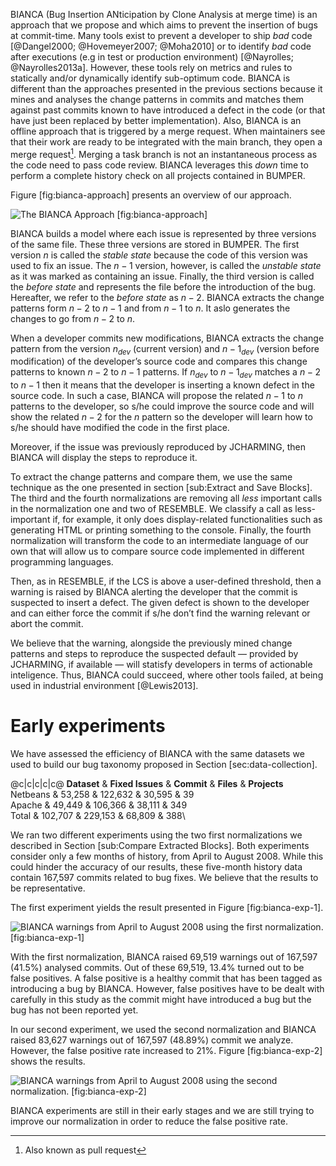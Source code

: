 <span>BIANCA</span> (Bug Insertion ANticipation by Clone Analysis at
merge time) is an approach that we propose and which aims to prevent the
insertion of bugs at commit-time. Many tools exist to prevent a
developer to ship <span>*bad*</span> code
[@Dangel2000; @Hovemeyer2007; @Moha2010] or to identify
<span>*bad*</span> code after executions (e.g in test or production
environment) [@Nayrolles; @Nayrolles2013a]. However, these tools rely on
metrics and rules to statically and/or dynamically identify sub-optimum
code. <span>BIANCA</span> is different than the approaches presented in
the previous sections because it mines and analyses the change patterns
in commits and matches them against past commits known to have
introduced a defect in the code (or that have just been replaced by
better implementation). Also, <span>BIANCA</span> is an offline approach
that is triggered by a merge request. When maintainers see that their
work are ready to be integrated with the main branch, they open a merge
request[^1]. Merging a task branch is not an instantaneous process as
the code need to pass code review. <span>BIANCA</span> leverages this
<span>*down*</span> time to perform a complete history check on all
projects contained in <span>BUMPER</span>.

Figure \[fig:bianca-approach\] presents an overview of our approach.

![The BIANCA Approach
\[fig:bianca-approach\]](media/bianca-approach.png)

<span>BIANCA</span> builds a model where each issue is represented by
three versions of the same file. These three versions are stored in
<span>BUMPER</span>. The first version $n$ is called the <span>*stable
state*</span> because the code of this version was used to fix an issue.
The $n-1$ version, however, is called the <span>*unstable state*</span>
as it was marked as containing an issue. Finally, the third version is
called the <span>*before state*</span> and represents the file before
the introduction of the bug. Hereafter, we refer to the <span>*before
state*</span> as $n-2$. <span>BIANCA</span> extracts the change patterns
form $n-2$ to $n-1$ and from $n-1$ to $n$. It aslo generates the changes
to go from $n-2$ to $n$.

When a developer commits new modifications, <span>BIANCA</span> extracts
the change pattern from the version $n_{dev}$ (current version) and
$n-1_{dev}$ (version before modification) of the developer’s source code
and compares this change patterns to known $n-2$ to $n-1$ patterns. If
$n_{dev}$ to $n-1_{dev}$ matches a $n-2$ to $n-1$ then it means that the
developer is inserting a known defect in the source code. In such a
case, <span>BIANCA</span> will propose the related $n-1$ to $n$ patterns
to the developer, so s/he could improve the source code and will show
the related $n-2$ for the $n$ pattern so the developer will learn how to
s/he should have modified the code in the first place.

Moreover, if the issue was previously reproduced by
<span>JCHARMING</span>, then <span>BIANCA</span> will display the steps
to reproduce it.

To extract the change patterns and compare them, we use the same
technique as the one presented in section \[sub:Extract and Save
Blocks\]. The third and the fourth normalizations are removing all
<span>*less*</span> important calls in the normalization one and two of
<span>RESEMBLE</span>. We classify a call as less-important if, for
example, it only does display-related functionalities such as generating
HTML or printing something to the console. Finally, the fourth
normalization will transform the code to an intermediate language of our
own that will allow us to compare source code implemented in different
programming languages.

Then, as in <span>RESEMBLE</span>, if the LCS is above a user-defined
threshold, then a warning is raised by <span>BIANCA</span> alerting the
developer that the commit is suspected to insert a defect. The given
defect is shown to the developer and can either force the commit if s/he
don’t find the warning relevant or abort the commit.

We believe that the warning, alongside the previously mined change
patterns and steps to reproduce the suspected default — provided by
<span>JCHARMING</span>, if available — will statisfy developers in terms
of actionable inteligence. Thus, <span>BIANCA</span> could succeed,
where other tools failed, at being used in industrial environment
[@Lewis2013].

Early experiments
=================

We have assessed the efficiency of <span>BIANCA</span> with the same
datasets we used to build our bug taxonomy proposed in Section
\[sec:data-collection\].

<span>@c|c|c|c|c@</span> **Dataset** & **Fixed Issues** & **Commit** &
**Files** & **Projects**\
Netbeans & 53,258 & 122,632 & 30,595 & 39\
Apache & 49,449 & 106,366 & 38,111 & 349\
Total & 102,707 & 229,153 & 68,809 & 388\

We ran two different experiments using the two first normalizations we
described in Section \[sub:Compare Extracted Blocks\]. Both experiments
consider only a few months of history, from April to August 2008. While
this could hinder the accuracy of our results, these five-month history
data contain 167,597 commits related to bug fixes. We believe that the
results to be representative.

The first experiment yields the result presented in Figure
\[fig:bianca-exp-1\].

![<span>BIANCA</span> warnings from April to August 2008 using the first
normalization. \[fig:bianca-exp-1\]](media/bianca-13.png)

With the first normalization, <span>BIANCA</span> raised 69,519 warnings
out of 167,597 (41.5%) analysed commits. Out of these 69,519, 13.4%
turned out to be false positives. A false positive is a healthy commit
that has been tagged as introducing a bug by <span>BIANCA</span>.
However, false positives have to be dealt with carefully in this study
as the commit might have introduced a bug but the bug has not been
reported yet.

In our second experiment, we used the second normalization and
<span>BIANCA</span> raised 83,627 warnings out of 167,597 (48.89%)
commit we analyze. However, the false positive rate increased to 21%.
Figure \[fig:bianca-exp-2\] shows the results.

![<span>BIANCA</span> warnings from April to August 2008 using the
second normalization. \[fig:bianca-exp-2\]](media/bianca-20.png)

<span>BIANCA</span> experiments are still in their early stages and we
are still trying to improve our normalization in order to reduce the
false positive rate.

[^1]: Also known as pull request
